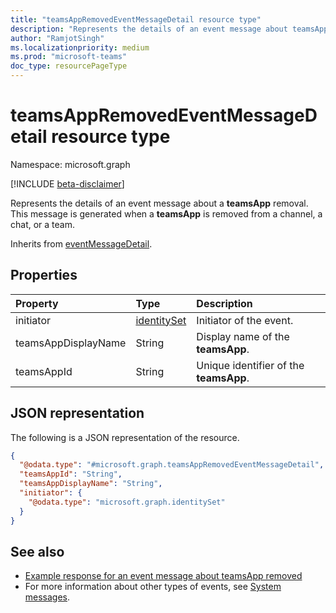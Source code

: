 ```yaml
---
title: "teamsAppRemovedEventMessageDetail resource type"
description: "Represents the details of an event message about teamsApp removed."
author: "RamjotSingh"
ms.localizationpriority: medium
ms.prod: "microsoft-teams"
doc_type: resourcePageType
---
```


# teamsAppRemovedEventMessageDetail resource type

Namespace: microsoft.graph

[!INCLUDE [beta-disclaimer](../../includes/beta-disclaimer.md)]

Represents the details of an event message about a **teamsApp** removal.
This message is generated when a **teamsApp** is removed from a channel, a chat, or a team.


Inherits from [eventMessageDetail](../resources/eventmessagedetail.md).

## Properties
|Property|Type|Description|
|:---|:---|:---|
|initiator|[identitySet](../resources/identityset.md)|Initiator of the event.|
|teamsAppDisplayName|String|Display name of the **teamsApp**.|
|teamsAppId|String|Unique identifier of the **teamsApp**.|

## JSON representation
The following is a JSON representation of the resource.
<!-- {
  "blockType": "resource",
  "@odata.type": "microsoft.graph.teamsAppRemovedEventMessageDetail",
  "baseType": "microsoft.graph.eventMessageDetail"
}
-->
``` json
{
  "@odata.type": "#microsoft.graph.teamsAppRemovedEventMessageDetail",
  "teamsAppId": "String",
  "teamsAppDisplayName": "String",
  "initiator": {
    "@odata.type": "microsoft.graph.identitySet"
  }
}
```


## See also
- [Example response for an event message about teamsApp removed](/graph/system-messages/#teams-app-removed)
- For more information about other types of events, see [System messages](/graph/system-messages).
